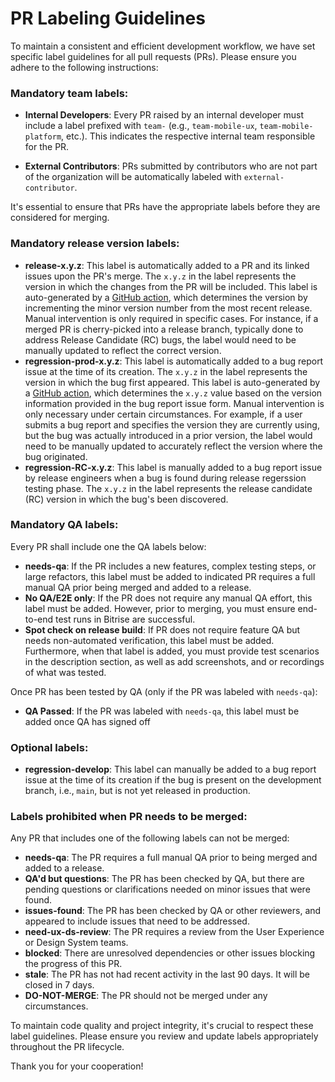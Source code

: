 # PR Labeling Guidelines
To maintain a consistent and efficient development workflow, we have set specific label guidelines for all pull requests (PRs). Please ensure you adhere to the following instructions:

### Mandatory team labels:
- **Internal Developers**: Every PR raised by an internal developer must include a label prefixed with `team-` (e.g., `team-mobile-ux`, `team-mobile-platform`, etc.). This indicates the respective internal team responsible for the PR.

- **External Contributors**: PRs submitted by contributors who are not part of the organization will be automatically labeled with `external-contributor`.

It's essential to ensure that PRs have the appropriate labels before they are considered for merging.

### Mandatory release version labels:
- **release-x.y.z**: This label is automatically added to a PR and its linked issues upon the PR's merge. The `x.y.z` in the label represents the version in which the changes from the PR will be included. This label is auto-generated by a [GitHub action](../workflows/add-release-label.yml), which determines the version by incrementing the minor version number from the most recent release. Manual intervention is only required in specific cases. For instance, if a merged PR is cherry-picked into a release branch, typically done to address Release Candidate (RC) bugs, the label would need to be manually updated to reflect the correct version.
- **regression-prod-x.y.z**: This label is automatically added to a bug report issue at the time of its creation. The `x.y.z` in the label represents the version in which the bug first appeared. This label is auto-generated by a [GitHub action](../workflows/check-template-and-add-labels.yml), which determines the `x.y.z` value based on the version information provided in the bug report issue form. Manual intervention is only necessary under certain circumstances. For example, if a user submits a bug report and specifies the version they are currently using, but the bug was actually introduced in a prior version, the label would need to be manually updated to accurately reflect the version where the bug originated.
- **regression-RC-x.y.z**: This label is manually added to a bug report issue by release engineers when a bug is found during release regerssion testing phase. The `x.y.z` in the label represents the release candidate (RC) version in which the bug's been discovered.

### Mandatory QA labels:
Every PR shall include one the QA labels below:
- **needs-qa**: If the PR includes a new features, complex testing steps, or large refactors, this label must be added to indicated PR requires a full manual QA prior being merged and added to a release.
- **No QA/E2E only**: If the PR does not require any manual QA effort, this label must be added. However, prior to merging, you must ensure end-to-end test runs in Bitrise are successful.
- **Spot check on release build**: If PR does not require feature QA but needs non-automated verification, this label must be added. Furthermore, when that label is added, you must provide test scenarios in the description section, as well as add screenshots, and or recordings of what was tested.

Once PR has been tested by QA (only if the PR was labeled with `needs-qa`):
- **QA Passed**: If the PR was labeled with `needs-qa`, this label must be added once QA has signed off

### Optional labels:
- **regression-develop**: This label can manually be added to a bug report issue at the time of its creation if the bug is present on the development branch, i.e., `main`, but is not yet released in production.

### Labels prohibited when PR needs to be merged:
Any PR that includes one of the following labels can not be merged:

- **needs-qa**: The PR requires a full manual QA prior to being merged and added to a release.
- **QA'd but questions**: The PR has been checked by QA, but there are pending questions or clarifications needed on minor issues that were found.
- **issues-found**: The PR has been checked by QA or other reviewers, and appeared to include issues that need to be addressed.
- **need-ux-ds-review**: The PR requires a review from the User Experience or Design System teams.
- **blocked**: There are unresolved dependencies or other issues blocking the progress of this PR.
- **stale**: The PR has not had recent activity in the last 90 days. It will be closed in 7 days.
- **DO-NOT-MERGE**: The PR should not be merged under any circumstances.

To maintain code quality and project integrity, it's crucial to respect these label guidelines. Please ensure you review and update labels appropriately throughout the PR lifecycle.

Thank you for your cooperation!
